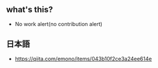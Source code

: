 ## what's this?
- No work alert(no contribution alert)

## 日本語
- https://qiita.com/emono/items/043b10f2ce3a24ee614e
